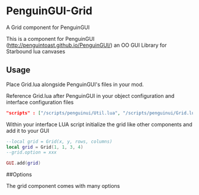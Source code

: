 PenguinGUI-Grid
===============

A Grid component for PenguinGUI


This is a component for PenguinGUI (http://penguintoast.github.io/PenguinGUI/) an OO GUI Library for Starbound lua canvases

## Usage
Place Grid.lua alongside PenguinGUI's files in your mod.

Reference Grid.lua after PenguinGUI in your object configuration and interface configuration files
```json
"scripts" : ["/scripts/penguinui/Util.lua", "/scripts/penguinui/Grid.lua"]
```

Within your interface LUA script initialize the grid like other components and add it to your GUI
```lua
--local grid = Grid(x, y, rows, columns)
local grid = Grid(1, 1, 3, 4)
--grid.option = xxx

GUI.add(grid)
```

##Options

The grid component comes with many options





